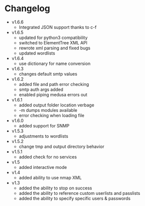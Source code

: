 # Changelog
* v1.6.6
    * Integrated JSON support thanks to c-f
* v1.6.5
    * updated for python3 compatibility
    * switched to ElementTree XML API
    * rewrote xml parsing and fixed bugs
    * updated wordlists
* v1.6.4
    * use dictionary for name conversion
* v1.6.3
    * changes default smtp values
* v1.6.2
    * added file and path error checking
    * smtp auth args added
    * enabled piping medusa errors out
* v1.6.1
    * added output folder location verbage
    * -m dumps modules available
    * error checking when loading file
* v1.6.0
    * added support for SNMP
* v1.5.3
    * adjustments to wordlists
* v1.5.2
    * change tmp and output directory behavior
* v1.5.1
    * added check for no services
* v1.5
    * added interactive mode
* v1.4
    * added ability to use nmap XML
* v1.3
    * added the ability to stop on success
    * added the ability to reference custom userlists and passlists
    * added the ability to specify specific users & passwords

